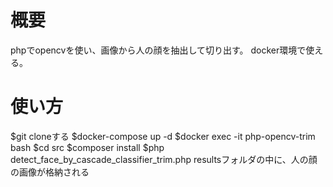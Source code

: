 # 概要
phpでopencvを使い、画像から人の顔を抽出して切り出す。
docker環境で使える。

# 使い方
$git cloneする
$docker-compose up -d
$docker exec -it php-opencv-trim bash
$cd src
$composer install
$php detect_face_by_cascade_classifier_trim.php
resultsフォルダの中に、人の顔の画像が格納される
